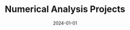 ---
title: "Numerical Analysis Projects"
excerpt: "Collection of numerical methods implementations and analysis"
collection: portfolio
category: academic_projects
date: 2024-01-01
website: "https://github.com/jyoutir/numerical-analysis-projects"
---